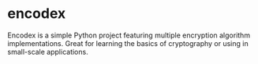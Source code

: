 # encodex
Encodex is a simple Python project featuring multiple encryption algorithm implementations. Great for learning the basics of cryptography or using in small-scale applications.
